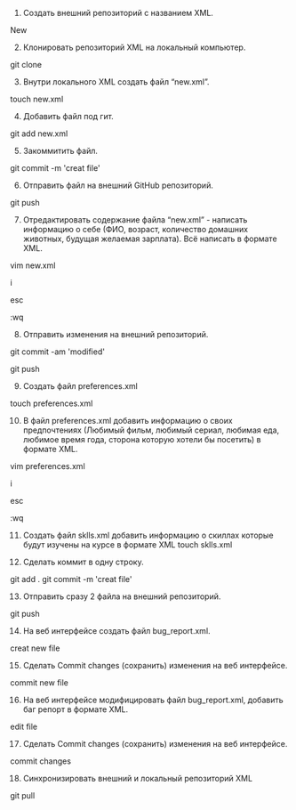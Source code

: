  1. Создать внешний репозиторий c названием XML.

New

 2. Клонировать репозиторий XML на локальный компьютер.

git clone 

 3. Внутри локального XML создать файл “new.xml”.

touch new.xml

 4. Добавить файл под гит.

git add new.xml

 5. Закоммитить файл.

git commit -m 'creat file'

 6. Отправить файл на внешний GitHub репозиторий.

git push

 7. Отредактировать содержание файла “new.xml” - написать информацию о себе (ФИО, возраст, количество домашних животных, будущая желаемая зарплата). Всё написать в формате XML.

vim new.xml

i 

esc

:wq

 8. Отправить изменения на внешний репозиторий.

git commit -am 'modified'

git push

 9. Создать файл preferences.xml

touch preferences.xml

 10. В файл preferences.xml добавить информацию о своих предпочтениях (Любимый фильм, любимый сериал, любимая еда, любимое время года, сторона которую хотели бы посетить) в формате XML.

vim preferences.xml

i 

esc

:wq

 11. Создать файл sklls.xml добавить информацию о скиллах которые будут изучены на курсе в формате XML
touch sklls.xml

 12. Сделать коммит в одну строку.

git add . git commit -m 'creat file'

 13. Отправить сразу 2 файла на внешний репозиторий.

git push

 14. На веб интерфейсе создать файл bug_report.xml.

creat new file

 15. Сделать Commit changes (сохранить) изменения на веб интерфейсе.

commit new file

 16. На веб интерфейсе модифицировать файл bug_report.xml, добавить баг репорт в формате XML.

edit file 

 17. Сделать Commit changes (сохранить) изменения на веб интерфейсе.

commit changes

 18. Синхронизировать внешний и локальный репозиторий XML

git pull

